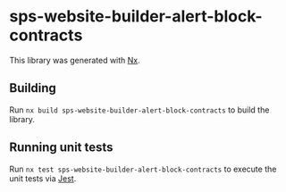 # sps-website-builder-alert-block-contracts

This library was generated with [Nx](https://nx.dev).

## Building

Run `nx build sps-website-builder-alert-block-contracts` to build the library.

## Running unit tests

Run `nx test sps-website-builder-alert-block-contracts` to execute the unit tests via [Jest](https://jestjs.io).
